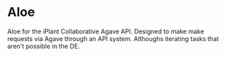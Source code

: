 Aloe
====

Aloe for the iPlant Collaborative Agave API. Designed to make make requests via Agave through an API system. Althoughs iterating tasks that aren't possible in the DE.
